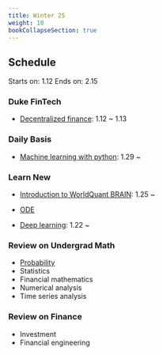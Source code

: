 ```yaml
---
title: Winter 25
weight: 10
bookCollapseSection: true
---
```


## Schedule

Starts on: 1.12
Ends on: 2.15

### Duke FinTech

- [Decentralized finance](defi): 1.12 ~ 1.13

### Daily Basis

- [Machine learning with python](ml_with_python): 1.29 ~

### Learn New

- [Introduction to WorldQuant BRAIN](../worldquant_brain/intro_to_brain): 1.25 ~ 

- [ODE](ode)
- [Deep learning](dl): 1.22 ~ 

### Review on Undergrad Math

- [Probability](probability)
- Statistics
- Financial mathematics
- Numerical analysis
- Time series analysis

### Review on Finance

- Investment
- Financial engineering
